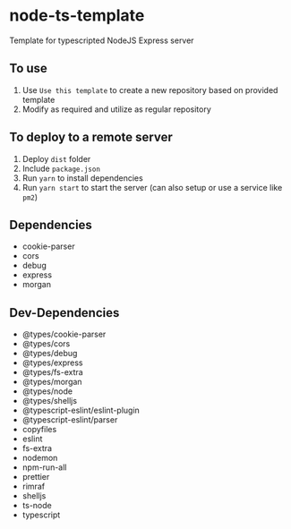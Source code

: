 # node-ts-template
Template for typescripted NodeJS Express server

## To use
1. Use `Use this template` to create a new repository based on provided template
2. Modify as required and utilize as regular repository

## To deploy to a remote server
1. Deploy `dist` folder
2. Include `package.json`
3. Run `yarn` to install dependencies
4. Run `yarn start` to start the server (can also setup or use a service like `pm2`)

## Dependencies
- cookie-parser
- cors
- debug
- express
- morgan

## Dev-Dependencies
- @types/cookie-parser
- @types/cors
- @types/debug
- @types/express
- @types/fs-extra
- @types/morgan
- @types/node
- @types/shelljs
- @typescript-eslint/eslint-plugin
- @typescript-eslint/parser
- copyfiles
- eslint
- fs-extra
- nodemon
- npm-run-all
- prettier
- rimraf
- shelljs
- ts-node
- typescript
